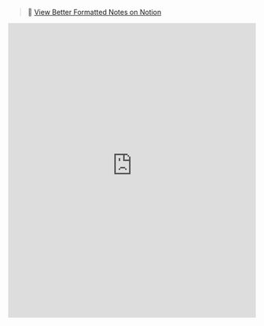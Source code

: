 > 📄 [View Better Formatted Notes on Notion](https://your-notion-link-here)

<iframe src="https://rattle-syringa-129.notion.site/ebd/2193e043159d8014b424cd5a359ce775" width="100%" height="600" frameborder="0" allowfullscreen />

---

# 📚 Notes Book

This repository contains my learning notes from topics across AI, DevOps, Cloud, Cybersecurity, Python, Linux, Networking, and more.

Each `.md` file here is a standalone topic, and many of them include visual diagrams and screenshots. For the cleanest experience, use the Notion version above — GitHub Pages is simple and limited in style.

## 🗂 Topics Included

- [AI Notes](ai.md)
- [Cloud & SysOps](cloud-sysops.md)
- [Concepts](concepts.md)
- [DevOps](devops.md)
- [Linux](linux.md)
- [Networking](networking.md)
- [Offensive Security](offensive.md)
- [Python](python.md)
- [Tools Resources](tools-resources.md)
- [Tools (2023–2024)](tools-2023-2024.md)

## 🖼 Images

All referenced images are inside the `images/` folder. If you're browsing this repo directly, they might not render properly. Use the Notion version for correct image placement.

---

## 🔧 About This Repo

This is a personal knowledge base built over the course of my diploma and hands-on experience. It serves as both:
- A reference for revision
- A resource for others getting into similar domains

I’ve cleaned up filenames and grouped images, but GitHub Markdown has limitations. Feel free to fork, star, or explore!

---

✍️ Maintained by [Salman Qurayshi](https://github.com/Salman-Qurayshi)
